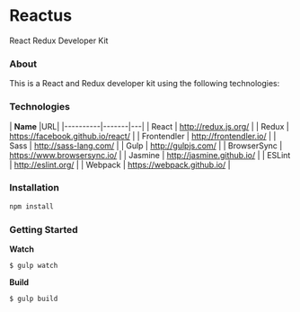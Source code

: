 # Reactus

React Redux Developer Kit


### About
This is a React and Redux developer kit using the following technologies:


### Technologies

| **Name** |URL|
|----------|-------|---|
| React | http://redux.js.org/ |
| Redux | https://facebook.github.io/react/ |
| Frontendler | http://frontendler.io/ |
| Sass | http://sass-lang.com/ |
| Gulp | http://gulpjs.com/ |
| BrowserSync | https://www.browsersync.io/ |
| Jasmine | http://jasmine.github.io/ |
| ESLint | http://eslint.org/ |
| Webpack | https://webpack.github.io/ |


### Installation

```bash
npm install
```

### Getting Started

**Watch**

```
$ gulp watch
```

**Build**

```
$ gulp build
```
